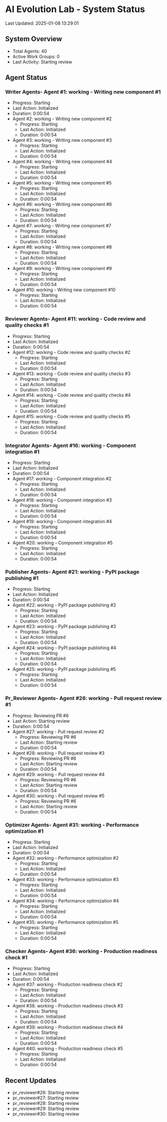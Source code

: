# AI Evolution Lab - System Status
Last Updated: 2025-01-08 13:29:01

## System Overview
- Total Agents: 40
- Active Work Groups: 0
- Last Activity: Starting review

## Agent Status

### Writer Agents- Agent #1: working - Writing new component #1
  - Progress: Starting
  - Last Action: Initialized
  - Duration: 0:00:54
- Agent #2: working - Writing new component #2
  - Progress: Starting
  - Last Action: Initialized
  - Duration: 0:00:54
- Agent #3: working - Writing new component #3
  - Progress: Starting
  - Last Action: Initialized
  - Duration: 0:00:54
- Agent #4: working - Writing new component #4
  - Progress: Starting
  - Last Action: Initialized
  - Duration: 0:00:54
- Agent #5: working - Writing new component #5
  - Progress: Starting
  - Last Action: Initialized
  - Duration: 0:00:54
- Agent #6: working - Writing new component #6
  - Progress: Starting
  - Last Action: Initialized
  - Duration: 0:00:54
- Agent #7: working - Writing new component #7
  - Progress: Starting
  - Last Action: Initialized
  - Duration: 0:00:54
- Agent #8: working - Writing new component #8
  - Progress: Starting
  - Last Action: Initialized
  - Duration: 0:00:54
- Agent #9: working - Writing new component #9
  - Progress: Starting
  - Last Action: Initialized
  - Duration: 0:00:54
- Agent #10: working - Writing new component #10
  - Progress: Starting
  - Last Action: Initialized
  - Duration: 0:00:54

### Reviewer Agents- Agent #11: working - Code review and quality checks #1
  - Progress: Starting
  - Last Action: Initialized
  - Duration: 0:00:54
- Agent #12: working - Code review and quality checks #2
  - Progress: Starting
  - Last Action: Initialized
  - Duration: 0:00:54
- Agent #13: working - Code review and quality checks #3
  - Progress: Starting
  - Last Action: Initialized
  - Duration: 0:00:54
- Agent #14: working - Code review and quality checks #4
  - Progress: Starting
  - Last Action: Initialized
  - Duration: 0:00:54
- Agent #15: working - Code review and quality checks #5
  - Progress: Starting
  - Last Action: Initialized
  - Duration: 0:00:54

### Integrator Agents- Agent #16: working - Component integration #1
  - Progress: Starting
  - Last Action: Initialized
  - Duration: 0:00:54
- Agent #17: working - Component integration #2
  - Progress: Starting
  - Last Action: Initialized
  - Duration: 0:00:54
- Agent #18: working - Component integration #3
  - Progress: Starting
  - Last Action: Initialized
  - Duration: 0:00:54
- Agent #19: working - Component integration #4
  - Progress: Starting
  - Last Action: Initialized
  - Duration: 0:00:54
- Agent #20: working - Component integration #5
  - Progress: Starting
  - Last Action: Initialized
  - Duration: 0:00:54

### Publisher Agents- Agent #21: working - PyPI package publishing #1
  - Progress: Starting
  - Last Action: Initialized
  - Duration: 0:00:54
- Agent #22: working - PyPI package publishing #2
  - Progress: Starting
  - Last Action: Initialized
  - Duration: 0:00:54
- Agent #23: working - PyPI package publishing #3
  - Progress: Starting
  - Last Action: Initialized
  - Duration: 0:00:54
- Agent #24: working - PyPI package publishing #4
  - Progress: Starting
  - Last Action: Initialized
  - Duration: 0:00:54
- Agent #25: working - PyPI package publishing #5
  - Progress: Starting
  - Last Action: Initialized
  - Duration: 0:00:54

### Pr_Reviewer Agents- Agent #26: working - Pull request review #1
  - Progress: Reviewing PR #6
  - Last Action: Starting review
  - Duration: 0:00:54
- Agent #27: working - Pull request review #2
  - Progress: Reviewing PR #6
  - Last Action: Starting review
  - Duration: 0:00:54
- Agent #28: working - Pull request review #3
  - Progress: Reviewing PR #6
  - Last Action: Starting review
  - Duration: 0:00:54
- Agent #29: working - Pull request review #4
  - Progress: Reviewing PR #6
  - Last Action: Starting review
  - Duration: 0:00:54
- Agent #30: working - Pull request review #5
  - Progress: Reviewing PR #6
  - Last Action: Starting review
  - Duration: 0:00:54

### Optimizer Agents- Agent #31: working - Performance optimization #1
  - Progress: Starting
  - Last Action: Initialized
  - Duration: 0:00:54
- Agent #32: working - Performance optimization #2
  - Progress: Starting
  - Last Action: Initialized
  - Duration: 0:00:54
- Agent #33: working - Performance optimization #3
  - Progress: Starting
  - Last Action: Initialized
  - Duration: 0:00:54
- Agent #34: working - Performance optimization #4
  - Progress: Starting
  - Last Action: Initialized
  - Duration: 0:00:54
- Agent #35: working - Performance optimization #5
  - Progress: Starting
  - Last Action: Initialized
  - Duration: 0:00:54

### Checker Agents- Agent #36: working - Production readiness check #1
  - Progress: Starting
  - Last Action: Initialized
  - Duration: 0:00:54
- Agent #37: working - Production readiness check #2
  - Progress: Starting
  - Last Action: Initialized
  - Duration: 0:00:54
- Agent #38: working - Production readiness check #3
  - Progress: Starting
  - Last Action: Initialized
  - Duration: 0:00:54
- Agent #39: working - Production readiness check #4
  - Progress: Starting
  - Last Action: Initialized
  - Duration: 0:00:54
- Agent #40: working - Production readiness check #5
  - Progress: Starting
  - Last Action: Initialized
  - Duration: 0:00:54


## Recent Updates
- pr_reviewer#26: Starting review
- pr_reviewer#27: Starting review
- pr_reviewer#28: Starting review
- pr_reviewer#29: Starting review
- pr_reviewer#30: Starting review
